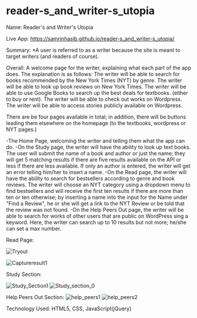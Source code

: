 # reader-s_and_writer-s_utopia
Name: Reader's and Writer's Utopia

Live App: https://samrinhasib.github.io/reader-s_and_writer-s_utopia/

Summary:
*A user is referred to as a writer because the site is meant to target writers (and readers of course).

Overall: 
A welcome page for the writer, explaining what each part of the app does. The explanation is as follows:
The writer will be able to search for books recommended by the New York Times (NYT) by genre. 
The writer will be able to look up book reviews on New York Times.
The writer will be able to use Google Books to search up the best deals for textbooks. (either to buy or rent).
The writer will be able to check out works on Wordpress.
The writer will be able to access stories publicly available on Wordpress.

There are be four pages available in total; in addition, there will be buttons leading them elsewhere on the homepage (to the textbooks, wordpress or NYT pages.)

-The Home Page, welcoming the writer and telling them what the app can do.
-On the Study page, the writer will have the ability to look up text books. The user will submit the name of a book and author or just the name; they will get 5 matching results if there are five results available on the API or less if there are less available. If only an author is entered, the writer will get an error telling him/her to insert a name.
-On the Read page, the writer will have the ability to search for bestsellers according to genre and book reviews.
The writer will choose an NYT category using a dropdown menu to find bestsellers and will receive the first ten results if there are more than ten or ten otherwise; by inserting a name into the input for the Name under "Find a Review", he or she will get a link to the NYT Review or be told that the review was not found.
-On the Help Peers Out page, the writer will be able to search for works of other users that are public on WordPress sing a keyword. Here, the writer can search up to 10 results but not more; he/she can set a max number.

Read Page:

![Tryout](https://user-images.githubusercontent.com/47932989/57174973-6ab29300-6e14-11e9-8f80-869fba5c0e22.JPG)

![Captureresult1](https://user-images.githubusercontent.com/47932989/57175030-14921f80-6e15-11e9-80bc-53c56cb84e12.JPG)

Study Section:

![Study_Section1](https://user-images.githubusercontent.com/47932989/57175106-c5002380-6e15-11e9-9609-e40e9d2f392f.JPG)
![Study_section_0](https://user-images.githubusercontent.com/47932989/57175107-c5002380-6e15-11e9-83ae-21d603e59acf.JPG)


Help Peers Out Section:
![help_peers1](https://user-images.githubusercontent.com/47932989/57175109-c9c4d780-6e15-11e9-900a-a6ad9e260b9e.JPG)
![help_peers2](https://user-images.githubusercontent.com/47932989/57175110-c9c4d780-6e15-11e9-9d9a-d9d65cffd7f4.JPG)

Technology Used: HTML5, CSS, JavaScript(jQuery)



